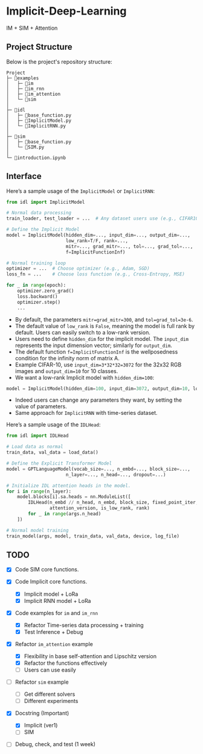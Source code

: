 # Implicit-Deep-Learning
IM + SIM + Attention

## Project Structure

Below is the project's repository structure:

```plaintext 
Project
├─ 📂examples                    
│   ├─ 📂im 
│   ├─ 📂im_rnn
│   ├─ 📂im_attention
│   └─ 📂sim
│   
├─ 📂idl
│   ├─ 📃base_function.py
│   ├─ 📃ImplicitModel.py
│   └─ 📃ImplicitRNN.py
│ 
├─ 📂sim
│   ├─ 📃base_function.py
│   └─ 📃SIM.py
│  
└─ 📃introduction.ipynb                    
```

## Interface

Here’s a sample usage of the `ImplicitModel` or ``ImplicitRNN``:

```python
from idl import ImplicitModel

# Normal data processing
train_loader, test_loader = ...  # Any dataset users use (e.g., CIFAR10, time-series, ...)

# Define the Implicit Model
model = ImplicitModel(hidden_dim=..., input_dim=..., output_dim=...,
                      low_rank=T/F, rank=...,
                      mitr=..., grad_mitr=..., tol=..., grad_tol=...,
                      f=ImplicitFunctionInf)

# Normal training loop
optimizer = ...  # Choose optimizer (e.g., Adam, SGD)
loss_fn = ...    # Choose loss function (e.g., Cross-Entropy, MSE)

for _ in range(epoch): 
    optimizer.zero_grad() 
    loss.backward()  
    optimizer.step()  
    ...
```




- By default, the parameters `mitr=grad_mitr=300`, and `tol=grad_tol=3e-6`.
- The default value of `low_rank` is `False`, meaning the model is full rank by default. Users can easily switch to a low-rank version.
- Users need to define `hidden_dim` for the implicit model. The `input_dim` represents the input dimension vector; similarly for `output_dim`.
- The default function `f=ImplicitFunctionInf` is the wellposedness condition for the infinity norm of matrix A.
- Example CIFAR-10, use `input_dim=3*32*32=3072` for the 32x32 RGB images and `output_dim=10` for 10 classes.
- We want a low-rank Implicit model with `hidden_dim=100`:

```python
model = ImplicitModel(hidden_dim=100, input_dim=3072, output_dim=10, low_rank=True, rank=2)
```
- Indeed users can change any parameters they want, by setting the value of parameters.
- Same approach for `ImplicitRNN` with time-series dataset.

Here’s a sample usage of the `IDLHead`:
```python
from idl import IDLHead

# Load data as normal
train_data, val_data = load_data()

# Define the Explicit Transformer Model
model = GPTLanguageModel(vocab_size=..., n_embd=..., block_size=...,
                      n_layer=..., n_head=..., dropout=...)

# Initialize IDL attention heads in the model.
for i in range(n_layer):
    model.blocks[i].sa.heads = nn.ModuleList([
        IDLHead(n_embd // n_head, n_embd, block_size, fixed_point_iter, 
                attention_version, is_low_rank, rank) 
        for _ in range(args.n_head)
    ])

# Normal model training
train_model(args, model, train_data, val_data, device, log_file)
```

## TODO

- [x] Code SIM core functions.
- [x] Code Implicit core functions.
   - [x] Implicit model + LoRa
   - [x] Implicit RNN model + LoRa
- [x] Code examples for `im` and `im_rnn` 
   - [x] Refactor Time-series data processing + training
   - [x] Test Inference + Debug   
- [x] Refactor `im_attention` example
   - [x] Flexibility in base self-attention and Lipschitz version
   - [x] Refactor the functions effectively
   - [ ] Users can use easily
- [ ] Refactor `sim` example
   - [ ] Get different solvers
   - [ ] Different experiments
- [x] Docstring (Important)
   - [x] Implicit (ver1)
   - [ ] SIM 
- [ ] Debug, check, and test (1 week)


